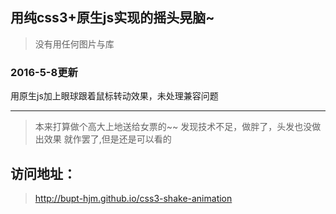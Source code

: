 ## 用纯css3+原生js实现的摇头晃脑~

>没有用任何图片与库

### 2016-5-8更新
用原生js加上眼球跟着鼠标转动效果，未处理兼容问题

---

>本来打算做个高大上地送给女票的~~
>发现技术不足，做胖了，头发也没做出效果
>就作罢了,但是还是可以看的

## 访问地址：
>http://bupt-hjm.github.io/css3-shake-animation